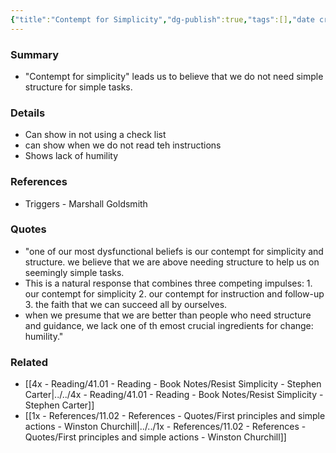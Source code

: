 ```yaml
---
{"title":"Contempt for Simplicity","dg-publish":true,"tags":[],"date created":"Wednesday, November 9th 2022, 8:30:29 pm","date modified":"Wednesday, November 9th 2022, 8:32:44 pm","date":null,"permalink":"/1x-references/11-03-references-ideas/contempt-for-simplicity/","dgHomeLink":true,"dgPassFrontmatter":true,"dgShowBacklinks":true,"dgShowLocalGraph":false,"dgShowInlineTitle":true}
---
```



### Summary
- "Contempt for simplicity" leads us to believe that we do not need simple structure for simple tasks.

### Details
- Can show in not using a check list
- can show when we do not read teh instructions
- Shows lack of humility

### References
- Triggers - Marshall Goldsmith

### Quotes
- "one of our most dysfunctional beliefs is our contempt for simplicity and structure. we believe that we are above needing structure to help us on seemingly simple tasks.
- This is a natural response that combines three competing impulses: 1. our contempt for simplicity 2. our contempt for instruction and follow-up 3. the faith that we can succeed all by ourselves.
- when we presume that we are better than people who need structure and guidance, we lack one of th emost crucial ingredients for change: humility." 

### Related
- [[4x - Reading/41.01 - Reading - Book Notes/Resist Simplicity - Stephen Carter|../../4x - Reading/41.01 - Reading - Book Notes/Resist Simplicity - Stephen Carter]]
- [[1x - References/11.02 - References - Quotes/First principles and simple actions - Winston Churchill|../../1x - References/11.02 - References - Quotes/First principles and simple actions - Winston Churchill]]

